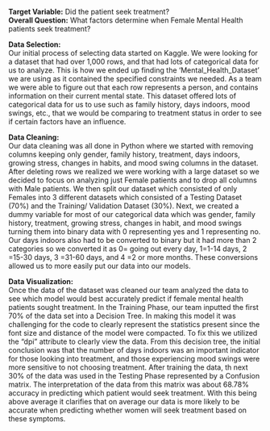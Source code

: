**Target Variable:** Did the patient seek treatment?  
**Overall Question:** What factors determine when Female Mental Health patients seek treatment?  

**Data Selection:**   
Our initial process of selecting data started on Kaggle. We were looking for a dataset that had over 1,000 rows, and that had lots of categorical data for us to analyze. This is how we ended up finding the ‘Mental_Health_Dataset’ we are using as it contained the specified constraints we needed. As a team we were able to figure out that each row represents a person, and contains information on their current mental state. This dataset offered lots of categorical data for us to use such as family history, days indoors, mood swings, etc., that we would be comparing to treatment status in order to see if certain factors have an influence. 

**Data Cleaning:**  
Our data cleaning was all done in Python where we started with removing columns keeping only gender, family history, treatment, days indoors, growing stress, changes in habits, and mood swing columns in the dataset. After deleting rows we realized we were working with a large dataset so we decided to focus on analyzing just Female patients and to drop all columns with Male patients. We then split our dataset which consisted of only Females into 3 different datasets which consisted of a Testing Dataset (70%) and the Training/ Validation Dataset (30%). Next, we created a dummy variable for most of our categorical data which was gender, family history, treatment, growing stress, changes in habit, and mood swings turning them into binary data with 0 representing yes and 1 representing no. Our days indoors also had to be converted to binary but it had more than 2 categories so we converted it as 0= going out every day,  1=1-14 days, 2 =15-30 days, 3 =31-60 days, and 4 =2 or more months. These conversions allowed us to more easily put our data into our models. 

**Data Visualization:**  
Once the data of the dataset was cleaned our team analyzed the data to see which model would best accurately predict if female mental health patients sought treatment. In the Training Phase, our team inputted the first 70% of the data set into a Decision Tree. In making this model it was challenging for the code to clearly represent the statistics present since the font size and distance of the model were compacted. To fix this we utilized the “dpi” attribute to clearly view the data. From this decision tree, the initial conclusion was that the number of days indoors was an important indicator for those looking into treatment, and those experiencing mood swings were more sensitive to not choosing treatment. After training the data, th next 30% of the data was used in the Testing Phase represented by a Confusion matrix. The interpretation of the data from this matrix was about 68.78% accuracy in predicting which patient would seek treatment. With this being above average it clarifies that on average our data is more likely to be accurate when predicting whether women will seek treatment based on these symptoms.








